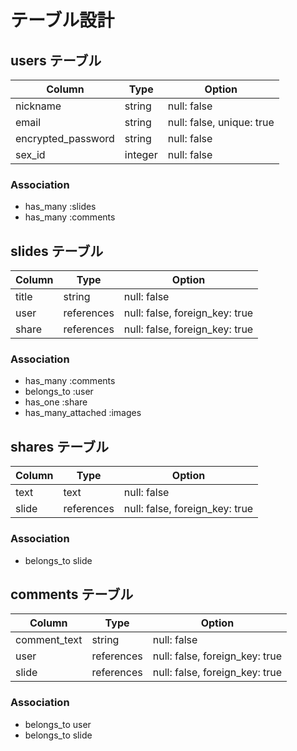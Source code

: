 # テーブル設計

## users テーブル

| Column             | Type    | Option                    |
|--------------------|---------|---------------------------|
| nickname           | string  | null: false               |
| email              | string  | null: false, unique: true |
| encrypted_password | string  | null: false               |
| sex_id             | integer | null: false               |

### Association

- has_many   :slides
- has_many   :comments

## slides テーブル

| Column             | Type       | Option                         |
|--------------------|------------|--------------------------------|
| title              | string     | null: false                    |
| user               | references | null: false, foreign_key: true |
| share              | references | null: false, foreign_key: true |


### Association

- has_many   :comments
- belongs_to :user
- has_one :share
- has_many_attached :images


## shares テーブル

| Column | Type       | Option                         |
|--------|------------|--------------------------------|
| text   | text       | null: false                    |
| slide  | references | null: false, foreign_key: true |

### Association

- belongs_to slide

## comments テーブル

| Column         | Type       | Option                         |
|----------------|------------|--------------------------------|
| comment_text   | string     | null: false                    |
| user           | references | null: false, foreign_key: true |
| slide          | references | null: false, foreign_key: true |

### Association

- belongs_to user
- belongs_to slide